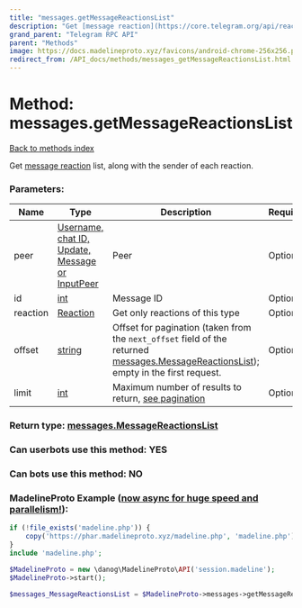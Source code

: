 ```yaml
---
title: "messages.getMessageReactionsList"
description: "Get [message reaction](https://core.telegram.org/api/reactions) list, along with the sender of each reaction."
grand_parent: "Telegram RPC API"
parent: "Methods"
image: https://docs.madelineproto.xyz/favicons/android-chrome-256x256.png
redirect_from: /API_docs/methods/messages_getMessageReactionsList.html
---
```

# Method: messages.getMessageReactionsList
[Back to methods index](index.html)



Get [message reaction](https://core.telegram.org/api/reactions) list, along with the sender of each reaction.

### Parameters:

| Name     |    Type       | Description | Required |
|----------|---------------|-------------|----------|
|peer|[Username, chat ID, Update, Message or InputPeer](/API_docs/types/InputPeer.html) | Peer | Optional|
|id|[int](/API_docs/types/int.html) | Message ID | Optional|
|reaction|[Reaction](/API_docs/types/Reaction.html) | Get only reactions of this type | Optional|
|offset|[string](/API_docs/types/string.html) | Offset for pagination (taken from the `next_offset` field of the returned [messages.MessageReactionsList](../types/messages.MessageReactionsList.html)); empty in the first request. | Optional|
|limit|[int](/API_docs/types/int.html) | Maximum number of results to return, [see pagination](https://core.telegram.org/api/offsets) | Optional|


### Return type: [messages.MessageReactionsList](/API_docs/types/messages.MessageReactionsList.html)

### Can userbots use this method: **YES**

### Can bots use this method: **NO**


### MadelineProto Example ([now async for huge speed and parallelism!](https://docs.madelineproto.xyz/docs/ASYNC.html)):


```php
if (!file_exists('madeline.php')) {
    copy('https://phar.madelineproto.xyz/madeline.php', 'madeline.php');
}
include 'madeline.php';

$MadelineProto = new \danog\MadelineProto\API('session.madeline');
$MadelineProto->start();

$messages_MessageReactionsList = $MadelineProto->messages->getMessageReactionsList(peer: $InputPeer, id: $int, reaction: $Reaction, offset: 'string', limit: $int, );
```

